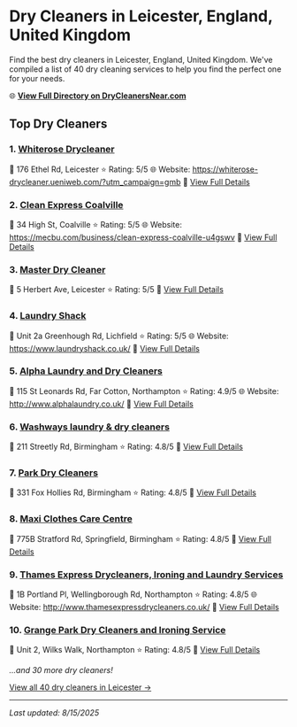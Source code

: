 # Dry Cleaners in Leicester, England, United Kingdom

Find the best dry cleaners in Leicester, England, United Kingdom. We've compiled a list of 40 dry cleaning services to help you find the perfect one for your needs.

🌐 **[View Full Directory on DryCleanersNear.com](https://drycleanersnear.com/city/United%20Kingdom/England/Leicester)**

## Top Dry Cleaners

### 1. [Whiterose Drycleaner](https://drycleanersnear.com/dryCleaner/689165b32c4a23913ff11101/whiterose-drycleaner)
📍 176 Ethel Rd, Leicester
⭐ Rating: 5/5
🌐 Website: https://whiterose-drycleaner.ueniweb.com/?utm_campaign=gmb
🔗 [View Full Details](https://drycleanersnear.com/dryCleaner/689165b32c4a23913ff11101/whiterose-drycleaner)

### 2. [Clean Express Coalville](https://drycleanersnear.com/dryCleaner/689165d62c4a23913ff111fb/clean-express-coalville)
📍 34 High St, Coalville
⭐ Rating: 5/5
🌐 Website: https://mecbu.com/business/clean-express-coalville-u4gswv
🔗 [View Full Details](https://drycleanersnear.com/dryCleaner/689165d62c4a23913ff111fb/clean-express-coalville)

### 3. [Master Dry Cleaner](https://drycleanersnear.com/dryCleaner/689166242c4a23913ff11380/master-dry-cleaner)
📍 5 Herbert Ave, Leicester
⭐ Rating: 5/5
🔗 [View Full Details](https://drycleanersnear.com/dryCleaner/689166242c4a23913ff11380/master-dry-cleaner)

### 4. [Laundry Shack](https://drycleanersnear.com/dryCleaner/6891667e2c4a23913ff114d6/laundry-shack)
📍 Unit 2a Greenhough Rd, Lichfield
⭐ Rating: 5/5
🌐 Website: https://www.laundryshack.co.uk/
🔗 [View Full Details](https://drycleanersnear.com/dryCleaner/6891667e2c4a23913ff114d6/laundry-shack)

### 5. [Alpha Laundry and Dry Cleaners](https://drycleanersnear.com/dryCleaner/689165c52c4a23913ff111bd/alpha-laundry-and-dry-cleaners)
📍 115 St Leonards Rd, Far Cotton, Northampton
⭐ Rating: 4.9/5
🌐 Website: http://www.alphalaundry.co.uk/
🔗 [View Full Details](https://drycleanersnear.com/dryCleaner/689165c52c4a23913ff111bd/alpha-laundry-and-dry-cleaners)

### 6. [Washways laundry & dry cleaners](https://drycleanersnear.com/dryCleaner/689165b02c4a23913ff1109f/washways-laundry-dry-cleaners)
📍 211 Streetly Rd, Birmingham
⭐ Rating: 4.8/5
🔗 [View Full Details](https://drycleanersnear.com/dryCleaner/689165b02c4a23913ff1109f/washways-laundry-dry-cleaners)

### 7. [Park Dry Cleaners](https://drycleanersnear.com/dryCleaner/689165b22c4a23913ff110e0/park-dry-cleaners)
📍 331 Fox Hollies Rd, Birmingham
⭐ Rating: 4.8/5
🔗 [View Full Details](https://drycleanersnear.com/dryCleaner/689165b22c4a23913ff110e0/park-dry-cleaners)

### 8. [Maxi Clothes Care Centre](https://drycleanersnear.com/dryCleaner/689165cd2c4a23913ff111dc/maxi-clothes-care-centre)
📍 775B Stratford Rd, Springfield, Birmingham
⭐ Rating: 4.8/5
🔗 [View Full Details](https://drycleanersnear.com/dryCleaner/689165cd2c4a23913ff111dc/maxi-clothes-care-centre)

### 9. [Thames Express Drycleaners, Ironing and Laundry Services](https://drycleanersnear.com/dryCleaner/689166292c4a23913ff1138d/thames-express-drycleaners-ironing-and-laundry-services)
📍 1B Portland Pl, Wellingborough Rd, Northampton
⭐ Rating: 4.8/5
🌐 Website: http://www.thamesexpressdrycleaners.co.uk/
🔗 [View Full Details](https://drycleanersnear.com/dryCleaner/689166292c4a23913ff1138d/thames-express-drycleaners-ironing-and-laundry-services)

### 10. [Grange Park Dry Cleaners and Ironing Service](https://drycleanersnear.com/dryCleaner/689166582c4a23913ff11445/grange-park-dry-cleaners-and-ironing-service)
📍 Unit 2, Wilks Walk, Northampton
⭐ Rating: 4.8/5
🔗 [View Full Details](https://drycleanersnear.com/dryCleaner/689166582c4a23913ff11445/grange-park-dry-cleaners-and-ironing-service)


*...and 30 more dry cleaners!*

[View all 40 dry cleaners in Leicester →](https://drycleanersnear.com/city/United%20Kingdom/England/Leicester)

---

*Last updated: 8/15/2025*
